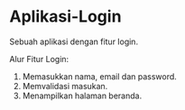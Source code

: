 # Aplikasi-Login
Sebuah aplikasi dengan fitur login.

Alur Fitur Login:
1. Memasukkan nama, email dan password.
2. Memvalidasi masukan.
3. Menampilkan halaman beranda.
